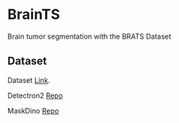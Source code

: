 # BrainTS 
Brain tumor segmentation with the BRATS Dataset

## Dataset

Dataset [Link](https://www.kaggle.com/datasets/dschettler8845/brats-2021-task1).

Detectron2 [Repo](https://github.com/facebookresearch/detectron2/tree/main)

MaskDino [Repo](https://github.com/IDEA-Research/MaskDINO/tree/main)
